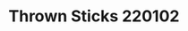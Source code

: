 ---
slides:
  - src: /assets/paintings/thrown-sticks-220102/initial.jpg
    alt: Thrown Sticks 220102 - Concept
title: Thrown Sticks 220102
layout: ../../layouts/PaintingLayout.astro
yearPainted: 2022
medium: Acrylic
dimensions: 20" x 20"
description: First 'Thrown Sticks' painting of 2022.
---